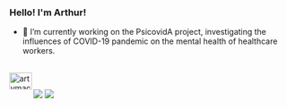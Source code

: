 ### Hello! I'm Arthur!

- 🔭 I’m currently working on the PsicovidA project, investigating the influences of COVID-19 pandemic on the mental health of healthcare workers.

<div align="left">
  <div style="display: inline_block"><br>
  <img align="Left" alt="artvmac-R" height="30" width="40" src="https://cdn.jsdelivr.net/gh/devicons/devicon/icons/r/r-plain.svg">
</div>
  
   ##
 
<div> 
  <a href = "mailto:artvmachado@gmail.com"><img src="https://img.shields.io/badge/-Gmail-%23333?style=for-the-badge&logo=gmail&logoColor=white" target="_blank"></a>
  <a href="https://www.linkedin.com/in/artvmac" target="_blank"><img src="https://img.shields.io/badge/-LinkedIn-%230077B5?style=for-the-badge&logo=linkedin&logoColor=white" target="_blank"></a> 
  
</div>
